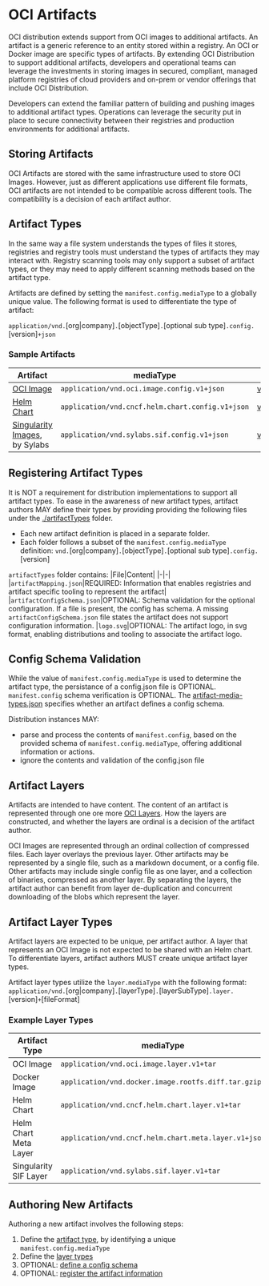 # OCI Artifacts

OCI distribution extends support from OCI images to additional artifacts. An artifact is a generic reference to an entity stored within a registry. An OCI or Docker image are specific types of artifacts. By extending OCI Distribution to support additional artifacts, developers and operational teams can leverage the investments in storing images in secured, compliant, managed platform registries of cloud providers and on-prem or vendor offerings that include OCI Distribution. 

Developers can extend the familiar pattern of building and pushing images to additional artifact types. Operations can leverage the security put in place to secure connectivity between their registries and production environments for additional artifacts.

## Storing Artifacts

OCI Artifacts are stored with the same infrastructure used to store OCI Images. However, just as different applications use different file formats, OCI artifacts are not intended to be compatible across different tools. The compatibility is a decision of each artifact author.

## Artifact Types

In the same way a file system understands the types of files it stores, registries and registry tools must understand the types of artifacts they may interact with. Registry scanning tools may only support a subset of artifact types, or they may need to apply different scanning methods based on the artifact type. 

Artifacts are defined by setting the `manifest.config.mediaType` to a globally unique value. The following format is used to differentiate the type of artifact:

`application/vnd.`[org|company]`.`[objectType]`.`[optional sub type]`.config.`[version]`+json`

### Sample Artifacts

|Artifact|mediaType|Folder Name|
|-|-|-|
|[OCI Image](https://github.com/opencontainers/image-spec/)|`application/vnd.oci.image.config.v1+json`|[vnd.oci.image](./artifactTypes/vnd.oci.image/)
|[Helm Chart](https://helm.sh)|`application/vnd.cncf.helm.chart.config.v1+json`|[vnd.cncf.helm.chart](./artifactTypes/vnd.cncf.helm.chart/)|
|[Singularity Images](https://www.sylabs.io/singularity/), by Sylabs|`application/vnd.sylabs.sif.config.v1+json`|[vnd.sylabs.sif](./artifactTypes/vnd.sylabs.sif/)

## Registering Artifact Types

It is NOT a requirement for distribution implementations to support all artifact types. To ease in the awareness of new artifact types, artifact authors MAY define their types by providing providing the following files under the [./artifactTypes](./artifactTypes) folder.

- Each new artifact definition is placed in a separate folder. 
- Each folder follows a subset of the `manifest.config.mediaType` definition: `vnd.`[org|company]`.`[objectType]`.`[optional sub type]`.config.`[version]


`artifactTypes` folder contains:
|File|Content|
|-|-|
|`artifactMapping.json`|REQUIRED: Information that enables registries and artifact specific tooling to represent the artifact|
|`artifactConfigSchema.json`|OPTIONAL: Schema validation for the optional configuration. If a file is present, the config has schema. A missing `artifactConfigSchema.json` file states the artifact does not support configuration information.
|`logo.svg`|OPTIONAL: The artifact logo, in svg format, enabling distributions and tooling to associate the artifact logo. 

## Config Schema Validation

While the value of `manifest.config.mediaType` is used to determine the artifact type, the persistance of a config.json file is OPTIONAL. `manifest.config` schema verification is OPTIONAL. The [artifact-media-types.json](./artifacts/artifact-media-types.json) specifies whether an artifact defines a config schema. 

Distribution instances MAY:

- parse and process the contents of  `manifest.config`, based on the provided schema of `manifest.config.mediaType`, offering additional information or actions. 
- ignore the contents and validation of the config.json file

## Artifact Layers

Artifacts are intended to have content. The content of an artifact is represented through one ore more [OCI Layers](https://github.com/opencontainers/image-spec/blob/master/layer.md). How the layers are constructed, and whether the layers are ordinal is a decision of the artifact author. 

OCI Images are represented through an ordinal collection of compressed files. Each layer overlays the previous layer. 
Other artifacts may be represented by a single file, such as a markdown document, or a config file. Other artifacts may include single config file as one layer, and a collection of binaries, compressed as another layer. By separating the layers, the artifact author can benefit from layer de-duplication and concurrent downloading of the blobs which represent the layer. 

## Artifact Layer Types

Artifact layers are expected to be unique, per artifact author. A layer that represents an OCI Image is not expected to be shared with an Helm chart. To differentiate layers, artifact authors MUST create unique artifact layer types. 

Artifact layer types utilize the `layer.mediaType` with the following format:
`application/vnd.`[org|company]`.`[layerType]`.`[layerSubType]`.layer.`[version]`+`[fileFormat]

### Example Layer Types

|Artifact Type|mediaType|
|-|-|
|OCI Image|`application/vnd.oci.image.layer.v1+tar`|
|Docker Image|`application/vnd.docker.image.rootfs.diff.tar.gzip`|
|Helm Chart|`application/vnd.cncf.helm.chart.layer.v1+tar`|
|Helm Chart Meta Layer|`application/vnd.cncf.helm.chart.meta.layer.v1+json`|
|Singularity SIF Layer|`application/vnd.sylabs.sif.layer.v1+tar`|

## Authoring New Artifacts

Authoring a new artifact involves the following steps:

1. Define the [artifact type](#artifact-types), by identifying a unique `manifest.config.mediaType`
1. Define the [layer types](#artifact-layer-types)
1. OPTIONAL: [define a config schema](#config-schema-validation)
1. OPTIONAL: [register the artifact information](#registering-artifact-types)